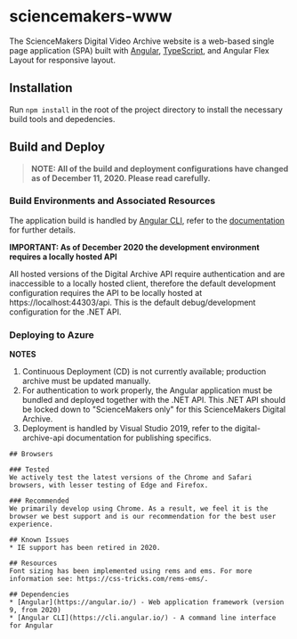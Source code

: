 # sciencemakers-www
The ScienceMakers Digital Video Archive website is a web-based single page application (SPA) built with [Angular](https://angular.io/), [TypeScript](https://www.typescriptlang.org/), and Angular Flex Layout for responsive layout.

## Installation
Run `npm install` in the root of the project directory to install the necessary build tools and depedencies.

## Build and Deploy

> **NOTE: All of the build and deployment configurations have changed as of December 11, 2020.  Please read carefully.**

### Build Environments and Associated Resources

The application build is handled by [Angular CLI](https://cli.angular.io/), refer to the [documentation](https://github.com/angular/angular-cli/wiki) for further details.

**IMPORTANT: As of December 2020 the development environment requires a locally hosted API**
 
All hosted versions of the Digital Archive API require authentication and are inaccessible to a locally hosted client, therefore the default development configuration requires the API to be locally hosted at https://localhost:44303/api. This is the default debug/development configuration for the .NET API.

### Deploying to Azure

**NOTES**
1) Continuous Deployment (CD) is not currently available; production archive must be updated manually.
2) For authentication to work properly, the Angular application must be bundled and deployed together with the .NET API.
This .NET API should be locked down to "ScienceMakers only" for this ScienceMakers Digital Archive.
3) Deployment is handled by Visual Studio 2019, refer to the digital-archive-api documentation for publishing specifics.
```
## Browsers

### Tested
We actively test the latest versions of the Chrome and Safari browsers, with lesser testing of Edge and Firefox.  

### Recommended
We primarily develop using Chrome. As a result, we feel it is the browser we best support and is our recommendation for the best user experience.

## Known Issues
* IE support has been retired in 2020.

## Resources 
Font sizing has been implemented using rems and ems. For more information see: https://css-tricks.com/rems-ems/.

## Dependencies
* [Angular](https://angular.io/) - Web application framework (version 9, from 2020)
* [Angular CLI](https://cli.angular.io/) - A command line interface for Angular


